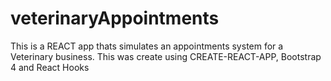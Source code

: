 # veterinaryAppointments
This is a REACT app thats simulates an appointments system for a Veterinary business. This was create using CREATE-REACT-APP, Bootstrap 4 and React Hooks 
